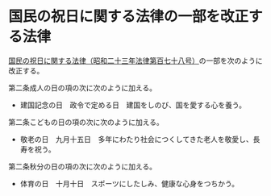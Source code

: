 # 国民の祝日に関する法律の一部を改正する法律

[国民の祝日に関する法律（昭和二十三年法律第百七十八号）](https://github.com/law-of-japan/19480720-act-178)の一部を次のように改正する。

第二条成人の日の項の次に次のように加える。

- 建国記念の日　政令で定める日　建国をしのび、国を愛する心を養う。

第二条こどもの日の項の次に次のように加える。

- 敬老の日　九月十五日　多年にわたり社会につくしてきた老人を敬愛し、長寿を祝う。

第二条秋分の日の項の次に次のように加える。

- 体育の日　十月十日　スポーツにしたしみ、健康な心身をつちかう。
